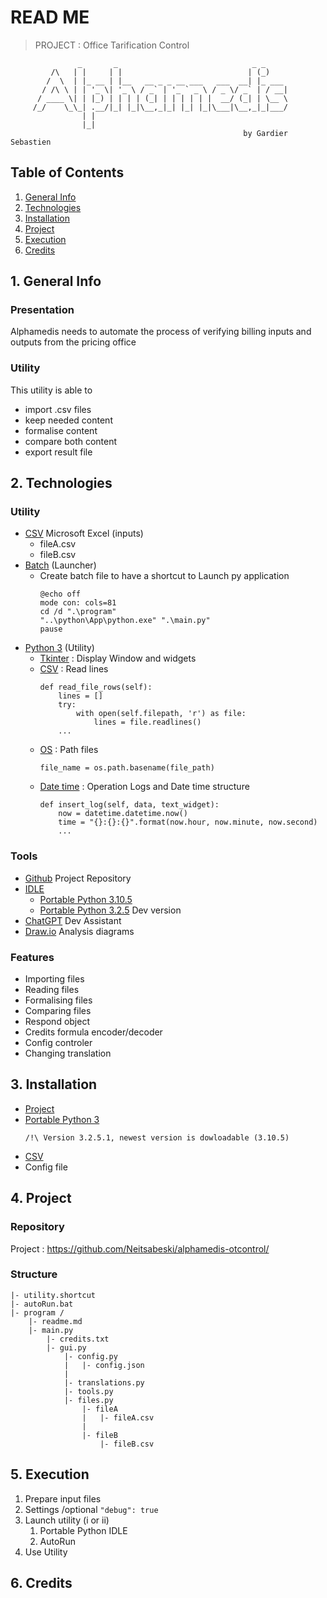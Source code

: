 # READ ME
> PROJECT : Office Tarification Control

                   _       _                              _ _     
             /\   | |     | |                            | (_)    
            /  \  | |_ __ | |__   __ _ _ __ ___   ___  __| |_ ___ 
           / /\ \ | | '_ \| '_ \ / _` | '_ ` _ \ / _ \/ _` | / __|
          / ____ \| | |_) | | | | (_| | | | | | |  __/ (_| | \__ \
         /_/    \_\_| .__/|_| |_|\__,_|_| |_| |_|\___|\__,_|_|___/
                    | |                                           
                    |_|
                                                        by Gardier Sebastien

## Table of Contents
1. [General Info](#general-info)
2. [Technologies](#technologies)
3. [Installation](#installation)
4. [Project](#project)
5. [Execution](#execution)
6. [Credits](#credits)

## 1. General Info

### Presentation

Alphamedis needs to automate the process of verifying billing inputs and outputs from the pricing office

### Utility

This utility is able to
- import .csv files
- keep needed content
- formalise content
- compare both content
- export result file

## 2. Technologies

### Utility

* [CSV](https://support.microsoft.com/en-us/office/import-or-export-text-txt-or-csv-files-5250ac4c-663c-47ce-937b-339e391393ba)
    Microsoft Excel (inputs)
    * fileA.csv
    * fileB.csv
* [Batch](https://www.tutorialspoint.com/batch_script/index.html)
    (Launcher)
    * Create batch file to have a shortcut to Launch py application
        ```
        @echo off
        mode con: cols=81
        cd /d ".\program"
        "..\python\App\python.exe" ".\main.py"
        pause
        ```
* [Python 3](https://docs.python.org/3/)
    (Utility)
    * [Tkinter](https://docs.python.org/3/library/tkinter.html) 
        : Display Window and widgets
    * [CSV]('')
        : Read lines
        ```
        def read_file_rows(self):
            lines = []
            try:
                with open(self.filepath, 'r') as file:
                    lines = file.readlines()
            ...
        ```
    * [OS](https://docs.python.org/3/library/os.html)
        : Path files
        ```
        file_name = os.path.basename(file_path)
        ```
    * [Date time](https://docs.python.org/3/library/datetime.html)
        : Operation Logs and Date time structure
        ```
        def insert_log(self, data, text_widget):
            now = datetime.datetime.now()
            time = "{}:{}:{}".format(now.hour, now.minute, now.second)
            ...
        ```


### Tools

* [Github](https://github.com/Neitsabeski/alphamedis-otcontrol/) Project Repository
* [IDLE](https://portablepython.com/)
    * [Portable Python 3.10.5](https://sourceforge.net/projects/portable-python/files/Portable%20Python%203.10/)
    * [Portable Python 3.2.5](https://portablepython.com/) Dev version
* [ChatGPT](https://chat.openai.com/) Dev Assistant
* [Draw.io](https://app.diagrams.net/) Analysis diagrams

### Features

* Importing files
* Reading files
* Formalising files
* Comparing files
* Respond object
* Credits formula encoder/decoder
* Config controler
* Changing translation

## 3. Installation

* [Project](https://github.com/Neitsabeski/alphamedis-otcontrol/)
* [Portable Python 3](https://portablepython.com/3.2.5.1/)
    ```
    /!\ Version 3.2.5.1, newest version is dowloadable (3.10.5)
    ```
* [CSV](https://support.microsoft.com/en-us/office/import-or-export-text-txt-or-csv-files-5250ac4c-663c-47ce-937b-339e391393ba)
* Config file


## 4. Project

### Repository

Project : https://github.com/Neitsabeski/alphamedis-otcontrol/

### Structure

```
|- utility.shortcut
|- autoRun.bat
|- program /
    |- readme.md
    |- main.py
        |- credits.txt
        |- gui.py
            |- config.py
            |   |- config.json
            |
            |- translations.py
            |- tools.py
            |- files.py
                |- fileA
                |   |- fileA.csv
                |
                |- fileB
                    |- fileB.csv
```


## 5. Execution

1. Prepare input files
2. Settings /optional `"debug": true`
3. Launch utility (i or ii)
    1. Portable Python IDLE
    2. AutoRun
4. Use Utility

## 6. Credits

